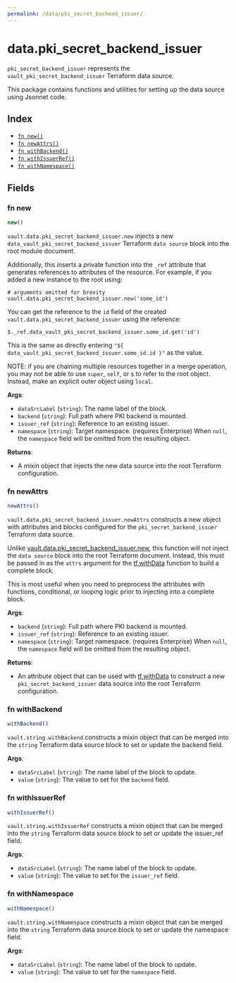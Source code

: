 ```yaml
---
permalink: /data/pki_secret_backend_issuer/
---
```


# data.pki_secret_backend_issuer

`pki_secret_backend_issuer` represents the `vault_pki_secret_backend_issuer` Terraform data source.



This package contains functions and utilities for setting up the data source using Jsonnet code.


## Index

* [`fn new()`](#fn-new)
* [`fn newAttrs()`](#fn-newattrs)
* [`fn withBackend()`](#fn-withbackend)
* [`fn withIssuerRef()`](#fn-withissuerref)
* [`fn withNamespace()`](#fn-withnamespace)

## Fields

### fn new

```ts
new()
```


`vault.data.pki_secret_backend_issuer.new` injects a new `data_vault_pki_secret_backend_issuer` Terraform `data source`
block into the root module document.

Additionally, this inserts a private function into the `_ref` attribute that generates references to attributes of the
resource. For example, if you added a new instance to the root using:

    # arguments omitted for brevity
    vault.data.pki_secret_backend_issuer.new('some_id')

You can get the reference to the `id` field of the created `vault.data.pki_secret_backend_issuer` using the reference:

    $._ref.data_vault_pki_secret_backend_issuer.some_id.get('id')

This is the same as directly entering `"${ data_vault_pki_secret_backend_issuer.some_id.id }"` as the value.

NOTE: if you are chaining multiple resources together in a merge operation, you may not be able to use `super`, `self`,
or `$` to refer to the root object. Instead, make an explicit outer object using `local`.

**Args**:
  - `dataSrcLabel` (`string`): The name label of the block.
  - `backend` (`string`): Full path where PKI backend is mounted.
  - `issuer_ref` (`string`): Reference to an existing issuer.
  - `namespace` (`string`): Target namespace. (requires Enterprise) When `null`, the `namespace` field will be omitted from the resulting object.

**Returns**:
- A mixin object that injects the new data source into the root Terraform configuration.


### fn newAttrs

```ts
newAttrs()
```


`vault.data.pki_secret_backend_issuer.newAttrs` constructs a new object with attributes and blocks configured for the `pki_secret_backend_issuer`
Terraform data source.

Unlike [vault.data.pki_secret_backend_issuer.new](#fn-new), this function will not inject the `data source`
block into the root Terraform document. Instead, this must be passed in as the `attrs` argument for the
[tf.withData](https://github.com/tf-libsonnet/core/tree/main/docs#fn-withdata) function to build a complete block.

This is most useful when you need to preprocess the attributes with functions, conditional, or looping logic prior to
injecting into a complete block.

**Args**:
  - `backend` (`string`): Full path where PKI backend is mounted.
  - `issuer_ref` (`string`): Reference to an existing issuer.
  - `namespace` (`string`): Target namespace. (requires Enterprise) When `null`, the `namespace` field will be omitted from the resulting object.

**Returns**:
  - An attribute object that can be used with [tf.withData](https://github.com/tf-libsonnet/core/tree/main/docs#fn-withdata) to construct a new `pki_secret_backend_issuer` data source into the root Terraform configuration.


### fn withBackend

```ts
withBackend()
```

`vault.string.withBackend` constructs a mixin object that can be merged into the `string`
Terraform data source block to set or update the backend field.



**Args**:
  - `dataSrcLabel` (`string`): The name label of the block to update.
  - `value` (`string`): The value to set for the `backend` field.


### fn withIssuerRef

```ts
withIssuerRef()
```

`vault.string.withIssuerRef` constructs a mixin object that can be merged into the `string`
Terraform data source block to set or update the issuer_ref field.



**Args**:
  - `dataSrcLabel` (`string`): The name label of the block to update.
  - `value` (`string`): The value to set for the `issuer_ref` field.


### fn withNamespace

```ts
withNamespace()
```

`vault.string.withNamespace` constructs a mixin object that can be merged into the `string`
Terraform data source block to set or update the namespace field.



**Args**:
  - `dataSrcLabel` (`string`): The name label of the block to update.
  - `value` (`string`): The value to set for the `namespace` field.
